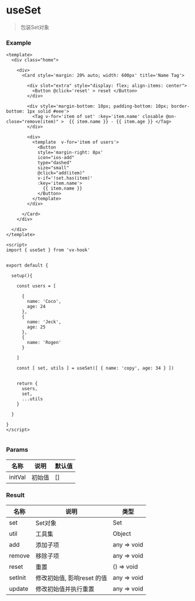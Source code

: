# useSet

> 包装Set对象



### Example

```vue
<template>
  <div class="home">

    <div>
      <Card style='margin: 20% auto; width: 600px' title='Name Tag'>
        
        <div slot="extra" style="display: flex; align-items: center">
          <Button @click='reset' > reset </Button>
        </div>

        <div style='margin-bottom: 10px; padding-bottom: 10px; border-bottom: 1px solid #eee'>
          <Tag v-for='item of set' :key='item.name' closable @on-close="remove(item)" >  {{ item.name }} - {{ item.age }} </Tag>
        </div>

        <div> 
          <template  v-for='item of users'>
            <Button 
            style='margin-right: 8px' 
            icon="ios-add" 
            type="dashed" 
            size="small" 
            @click="add(item)" 
            v-if='!set.has(item)' 
            :key='item.name'> 
              {{ item.name }}
            </Button>
          </template>
        </div>

      </Card>
    </div>
    
  </div>
</template>

<script>
import { useSet } from 'vx-hook'


export default {

  setup(){

    const users = [
      
      {
        name: 'Coco',
        age: 24
      },
      {
        name: 'Jeck',
        age: 25
      },
      {
        name: 'Rogen'
      }

    ]

    const [ set, utils ] = useSet([ { name: 'copy', age: 34 } ])


    return {
      users,
      set,
      ...utils
    }

  }

}
</script>


```





### Params

| 名称    | 说明   | 默认值 |
| ------- | ------ | ------ |
| initVal | 初始值 | []     |



### Result

| 名称    | 说明                       | 类型        |
| ------- | -------------------------- | ----------- |
| set     | Set对象                    | Set         |
| util    | 工具集                     | Object      |
| add     | 添加子项                   | any => void |
| remove  | 移除子项                   | any => void |
| reset   | 重置                       | () => void  |
| setInit | 修改初始值, 影响reset 的值 | any => void |
| update  | 修改初始值并执行重置       | any => void |

